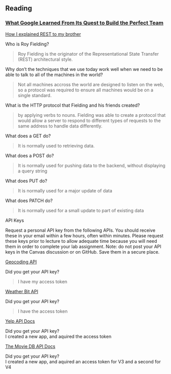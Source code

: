 
## Reading
### [What Google Learned From Its Quest to Build the Perfect Team](https://www.nytimes.com/2016/02/28/magazine/what-google-learned-from-its-quest-to-build-the-perfect-team.html)


[How I explained REST to my brother](https://gist.github.com/brookr/5977550)  

Who is Roy Fielding?  
>Roy Fielding is the originator of the Representational State Transfer (REST) architectural style.  

  
  

Why don’t the techniques that we use today work well when we need to be able to talk to all of the machines in the world?  
> Not all machines accross the world are designed to listen on the web, so a protocol was required to ensure all machines would be on a single standard. 
> 

What is the HTTP protocol that Fielding and his friends created?  
> by applying verbs to nouns. Fielding was able to create a protocol that would allow a server to respond to different types of requests to the same address to handle data differently. 

What does a GET do?  
>It is normally used to retrieving data. 

What does a POST do?  
>It is normally used for pushing data to the backend, without displaying a query string

What does PUT do?  
>It is normally used for a major update of data

What does PATCH do?  
>It is normally used for a small update to part of existing data

API Keys  

Request a personal API key from the following APIs. You should receive these in your email within a few hours, often within minutes. Please request these keys prior to lecture to allow adequate time because you will need them in order to complete your lab assignment. Note: do not post your API keys in the Canvas discussion or on GitHub. Save them in a secure place.  



[Geocoding API](https://my.locationiq.com/dashboard/?firstLogin=1)  

Did you get your API key?  
>I have my access token
  
  
  
  

[Weather Bit API](https://www.weatherbit.io/account/dashboard)  

Did you get your API key?  
>I have the access token
  
  
  
  
[Yelp API Docs](https://www.yelp.com/developers/documentation/v3/business_search)  


Did you get your API key?  
I created a new app, and aquired the access token
  
  
  


[The Movie DB API Docs](https://developers.themoviedb.org/3/getting-started/introduction)  



Did you get your API key?  
I created a new app, and aquired an access token for V3 and a second for V4
  
  
  
  
